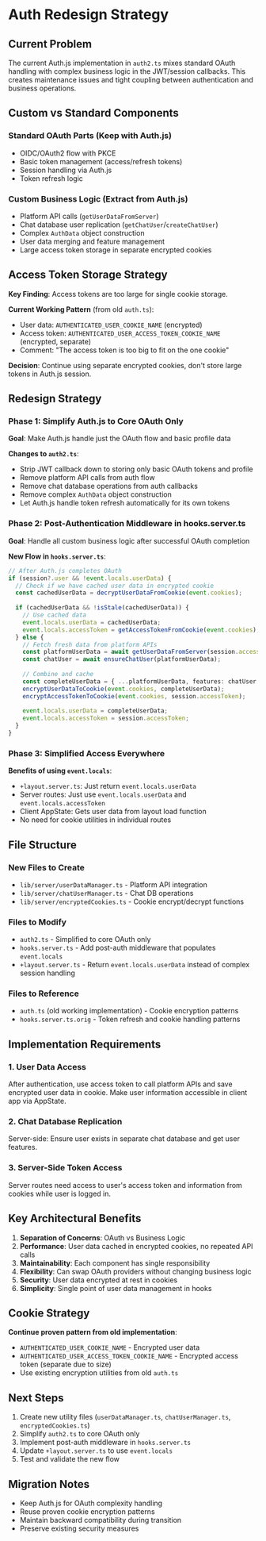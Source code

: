 # Auth Redesign Strategy

## Current Problem

The current Auth.js implementation in `auth2.ts` mixes standard OAuth handling with complex business logic in the JWT/session callbacks. This creates maintenance issues and tight coupling between authentication and business operations.

## Custom vs Standard Components

### Standard OAuth Parts (Keep with Auth.js)
- OIDC/OAuth2 flow with PKCE
- Basic token management (access/refresh tokens)  
- Session handling via Auth.js
- Token refresh logic

### Custom Business Logic (Extract from Auth.js)
- Platform API calls (`getUserDataFromServer`)
- Chat database user replication (`getChatUser`/`createChatUser`) 
- Complex `AuthData` object construction
- User data merging and feature management
- Large access token storage in separate encrypted cookies

## Access Token Storage Strategy

**Key Finding**: Access tokens are too large for single cookie storage.

**Current Working Pattern** (from old `auth.ts`):
- User data: `AUTHENTICATED_USER_COOKIE_NAME` (encrypted)
- Access token: `AUTHENTICATED_USER_ACCESS_TOKEN_COOKIE_NAME` (encrypted, separate)
- Comment: "The access token is too big to fit on the one cookie"

**Decision**: Continue using separate encrypted cookies, don't store large tokens in Auth.js session.

## Redesign Strategy

### Phase 1: Simplify Auth.js to Core OAuth Only
**Goal**: Make Auth.js handle just the OAuth flow and basic profile data

**Changes to `auth2.ts`**:
- Strip JWT callback down to storing only basic OAuth tokens and profile
- Remove platform API calls from auth flow  
- Remove chat database operations from auth callbacks
- Remove complex `AuthData` object construction
- Let Auth.js handle token refresh automatically for its own tokens

### Phase 2: Post-Authentication Middleware in hooks.server.ts
**Goal**: Handle all custom business logic after successful OAuth completion

**New Flow in `hooks.server.ts`**:
```typescript
// After Auth.js completes OAuth
if (session?.user && !event.locals.userData) {
  // Check if we have cached user data in encrypted cookie
  const cachedUserData = decryptUserDataFromCookie(event.cookies);
  
  if (cachedUserData && !isStale(cachedUserData)) {
    // Use cached data
    event.locals.userData = cachedUserData;
    event.locals.accessToken = getAccessTokenFromCookie(event.cookies);
  } else {
    // Fetch fresh data from platform APIs
    const platformUserData = await getUserDataFromServer(session.accessToken, ...);
    const chatUser = await ensureChatUser(platformUserData);
    
    // Combine and cache
    const completeUserData = { ...platformUserData, features: chatUser.features };
    encryptUserDataToCookie(event.cookies, completeUserData);
    encryptAccessTokenToCookie(event.cookies, session.accessToken);
    
    event.locals.userData = completeUserData;
    event.locals.accessToken = session.accessToken;
  }
}
```

### Phase 3: Simplified Access Everywhere
**Benefits of using `event.locals`**:
- `+layout.server.ts`: Just return `event.locals.userData`
- Server routes: Just use `event.locals.userData` and `event.locals.accessToken`  
- Client AppState: Gets user data from layout load function
- No need for cookie utilities in individual routes

## File Structure

### New Files to Create
- `lib/server/userDataManager.ts` - Platform API integration
- `lib/server/chatUserManager.ts` - Chat DB operations  
- `lib/server/encryptedCookies.ts` - Cookie encrypt/decrypt functions

### Files to Modify
- `auth2.ts` - Simplified to core OAuth only
- `hooks.server.ts` - Add post-auth middleware that populates `event.locals`
- `+layout.server.ts` - Return `event.locals.userData` instead of complex session handling

### Files to Reference  
- `auth.ts` (old working implementation) - Cookie encryption patterns
- `hooks.server.ts.orig` - Token refresh and cookie handling patterns

## Implementation Requirements

### 1. User Data Access
After authentication, use access token to call platform APIs and save encrypted user data in cookie. Make user information accessible in client app via AppState.

### 2. Chat Database Replication  
Server-side: Ensure user exists in separate chat database and get user features.

### 3. Server-Side Token Access
Server routes need access to user's access token and information from cookies while user is logged in.

## Key Architectural Benefits

1. **Separation of Concerns**: OAuth vs Business Logic
2. **Performance**: User data cached in encrypted cookies, no repeated API calls  
3. **Maintainability**: Each component has single responsibility
4. **Flexibility**: Can swap OAuth providers without changing business logic
5. **Security**: User data encrypted at rest in cookies
6. **Simplicity**: Single point of user data management in hooks

## Cookie Strategy

**Continue proven pattern from old implementation**:
- `AUTHENTICATED_USER_COOKIE_NAME` - Encrypted user data
- `AUTHENTICATED_USER_ACCESS_TOKEN_COOKIE_NAME` - Encrypted access token (separate due to size)
- Use existing encryption utilities from old `auth.ts`

## Next Steps

1. Create new utility files (`userDataManager.ts`, `chatUserManager.ts`, `encryptedCookies.ts`)
2. Simplify `auth2.ts` to core OAuth only
3. Implement post-auth middleware in `hooks.server.ts`  
4. Update `+layout.server.ts` to use `event.locals`
5. Test and validate the new flow

## Migration Notes

- Keep Auth.js for OAuth complexity handling
- Reuse proven cookie encryption patterns  
- Maintain backward compatibility during transition
- Preserve existing security measures
